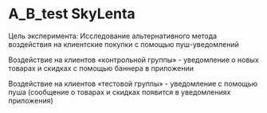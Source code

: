 # A_B_test SkyLenta
Цель эксперимента:
Исследование альтернативного метода
воздействия на клиентские покупки с помощью
пуш-уведомлений

Воздействие на клиентов «контрольной группы» -
уведомление о новых товарах и скидках с помощью баннера в приложении

Воздействие на клиентов «тестовой группы» - уведомление
с помощью пуша (сообщение о товарах и скидках появится в уведомлениях приложения)
